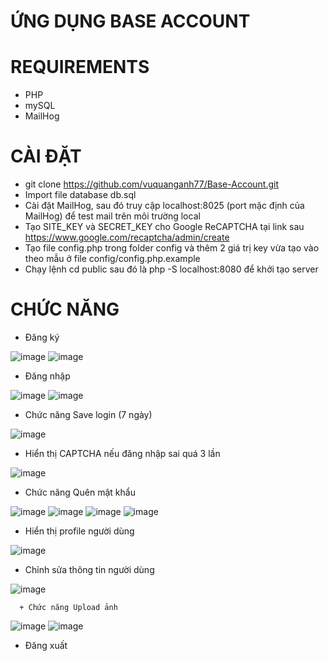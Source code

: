 # ỨNG DỤNG BASE ACCOUNT

# REQUIREMENTS
- PHP
- mySQL
- MailHog

# CÀI ĐẶT
- git clone https://github.com/vuquanganh77/Base-Account.git
- Import file database db.sql
- Cài đặt MailHog, sau đó truy cập localhost:8025 (port mặc định của MailHog) để test mail trên môi trường local
- Tạo SITE_KEY và SECRET_KEY cho Google ReCAPTCHA tại link sau https://www.google.com/recaptcha/admin/create
- Tạo file config.php trong folder config và thêm 2 giá trị key vừa tạo vào theo mẫu ở file config/config.php.example
- Chạy lệnh cd public sau đó là php -S localhost:8080 để khởi tạo server

# CHỨC NĂNG
- Đăng ký
  
![image](https://github.com/vuquanganh77/Base-Account/assets/55951091/1132ee3f-2ab9-4721-86f5-3a96517ecff0)
![image](https://github.com/vuquanganh77/Base-Account/assets/55951091/91db2af2-f984-4ebb-a788-c26e9d7f6841)

- Đăng nhập
  
![image](https://github.com/vuquanganh77/Base-Account/assets/55951091/3b77b84d-2c62-49fa-96fb-d56396c9e374)
![image](https://github.com/vuquanganh77/Base-Account/assets/55951091/26ec6d79-416b-4089-ba43-4bf6b7d4d58f)

- Chức năng Save login (7 ngày)

![image](https://github.com/vuquanganh77/Base-Account/assets/55951091/9dc3e200-f239-4fd5-a425-844a29fbeb7e)

- Hiển thị CAPTCHA nếu đăng nhập sai quá 3 lần
  
![image](https://github.com/vuquanganh77/Base-Account/assets/55951091/ef052751-2ff8-41cd-b2b1-93c992261314)

- Chức năng Quên mật khẩu
  
![image](https://github.com/vuquanganh77/Base-Account/assets/55951091/49dd7a13-06dc-4fff-8c64-37a80b6de355)
![image](https://github.com/vuquanganh77/Base-Account/assets/55951091/4de4fad4-f9c4-46ca-9722-72428c5be8e3)
![image](https://github.com/vuquanganh77/Base-Account/assets/55951091/ad9b31b3-e211-4a91-a81e-46f23666dc9c)
![image](https://github.com/vuquanganh77/Base-Account/assets/55951091/24e2eae3-0709-4486-a16d-7367d289f621)


- Hiển thị profile người dùng
  
![image](https://github.com/vuquanganh77/Base-Account/assets/55951091/d22616ed-ef76-4ae3-acf5-e05dc2b3934f)

- Chỉnh sửa thông tin người dùng
  
![image](https://github.com/vuquanganh77/Base-Account/assets/55951091/119bdc6e-ec89-4bbc-a2fb-c0c32904c82c)

      + Chức năng Upload ảnh
  
  ![image](https://github.com/vuquanganh77/Base-Account/assets/55951091/64da2656-5d37-4769-ae82-3ea49cbda0e2)
  ![image](https://github.com/vuquanganh77/Base-Account/assets/55951091/edf373d5-2d49-4029-bfb9-567e3b668c01)

- Đăng xuất
